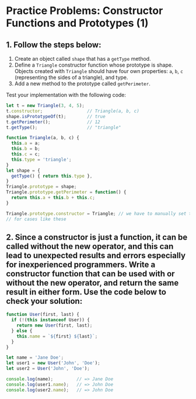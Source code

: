 # Practice Problems: Constructor Functions and Prototypes (1)

## 1. Follow the steps below:

1. Create an object called `shape` that has a `getType` method.
2. Define a `Triangle` constructor function whose prototype is shape. Objects created with `Triangle` should have four own properties: `a`, `b`, `c `(representing the sides of a triangle), and type.
3. Add a new method to the prototype called `getPerimeter`.

Test your implementation with the following code:

```js
let t = new Triangle(3, 4, 5);
t.constructor;                 // Triangle(a, b, c)
shape.isPrototypeOf(t);        // true
t.getPerimeter();              // 12
t.getType();                   // "triangle"
```

```js
function Triangle(a, b, c) {
  this.a = a;
  this.b = b;  
  this.c = c;
  this.type = 'triangle';
}
let shape = {
  getType() { return this.type },
}
Triangle.prototype = shape;
Triangle.prototype.getPerimeter = function() {
  return this.a + this.b + this.c;
}

Triangle.prototype.constructor = Triangle; // we have to manually set the constructor property on the prototype
// for cases like these
```

## 2. Since a constructor is just a function, it can be called without the new operator, and this can lead to unexpected results and errors especially for inexperienced programmers. Write a constructor function that can be used with or without the new operator, and return the same result in either form. Use the code below to check your solution:

```js
function User(first, last) {
  if (!(this instanceof User)) {
    return new User(first, last);
  } else {
    this.name = `${first} ${last}`;
  }
}

let name = 'Jane Doe';
let user1 = new User('John', 'Doe');
let user2 = User('John', 'Doe');

console.log(name);         // => Jane Doe
console.log(user1.name);   // => John Doe
console.log(user2.name);   // => John Doe
```